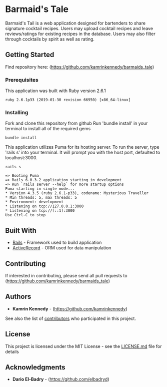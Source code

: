 # Barmaid's Tale

Barmaid's Tail is a web application designed for bartenders to share signature cocktail recipes. Users may upload cocktail recipes and leave reviews/ratings for existing recipes in the database. Users may also filter through cocktails by spirit as well as rating.

## Getting Started

Find repository here: (https://github.com/kamrinkennedy/barmaids_tale)

### Prerequisites

This application was built with Ruby version 2.6.1

```
ruby 2.6.1p33 (2019-01-30 revision 66950) [x86_64-linux]
```

### Installing

Fork and clone this repository from github
Run 'bundle install' in your terminal to install all of the required gems

```
bundle install
```

This application utilizes Puma for its hosting server. To run the server, type 'rails s' into your terminal. It will prompt you with the host port, defaulted to localhost:3000.

```
rails s

=> Booting Puma
=> Rails 6.0.3.2 application starting in development 
=> Run `rails server --help` for more startup options
Puma starting in single mode...
* Version 4.3.5 (ruby 2.6.1-p33), codename: Mysterious Traveller
* Min threads: 5, max threads: 5
* Environment: development
* Listening on tcp://127.0.0.1:3000
* Listening on tcp://[::1]:3000
Use Ctrl-C to stop
```


## Built With

* [Rails](https://github.com/rails/rails) - Framework used to build application
* [ActiveRecord](https://github.com/rails/rails) - ORM used for data manipulation

## Contributing

If interested in contributing, please send all pull requests to (https://github.com/kamrinkennedy/barmaids_tale)


## Authors

* **Kamrin Kennedy** - (https://github.com/kamrinkennedy)

See also the list of [contributors](https://github.com/your/project/contributors) who participated in this project.

## License

This project is licensed under the MIT License - see the [LICENSE.md](LICENSE.md) file for details

## Acknowledgments

* **Dario El-Badry** - (https://github.com/elbadryd)
